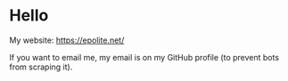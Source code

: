 # Hello

My website: https://epolite.net/

If you want to email me, my email is on my GitHub profile (to prevent bots from scraping it).
